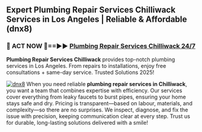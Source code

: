 ## Expert Plumbing Repair Services Chilliwack Services in Los Angeles | Reliable & Affordable (dnx8)  

<h3>🚿 ACT NOW 🌟==►► <a href="https://tinyurl.com/2ne6vx2x" rel="nofollow">Plumbing Repair Services Chilliwack 24/7</a></h3>

**Plumbing Repair Services Chilliwack** provides top-notch plumbing services in Los Angeles. From repairs to installations, enjoy free consultations + same-day service. Trusted Solutions 2025!

[![dnx8](https://i.imgur.com/4PFF4AK.jpeg)](https://tinyurl.com/2ne6vx2x)
When you need reliable **plumbing repair services in Chilliwack**, you want a team that combines expertise with efficiency. Our services cover everything from leaky faucets to burst pipes, ensuring your home stays safe and dry. Pricing is transparent—based on labour, materials, and complexity—so there are no surprises. We inspect, diagnose, and fix the issue with precision, keeping communication clear at every step. Trust us for durable, long-lasting solutions delivered with a smile!